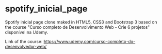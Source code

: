 # spotify_inicial_page
Spotify inicial page clone maked in HTML5, CSS3 and Bootstrap 3 based on the course "Curso completo de Desenvolvimento Web - Crie 6 projetos" disponível na Udemy.

Link of the course: https://www.udemy.com/curso-completo-do-desenvolvedor-web/

